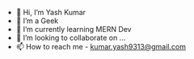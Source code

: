 - 👋 Hi, I’m Yash Kumar
- 👀 I’m a Geek
- 🌱 I’m currently learning MERN Dev
- 💞️ I’m looking to collaborate on ...
- 📫 How to reach me - kumar.yash9313@gmail.com

<!---
iamyamar/iamyamar is a ✨ special ✨ repository because its `README.md` (this file) appears on your GitHub profile.
You can click the Preview link to take a look at your changes.
--->

